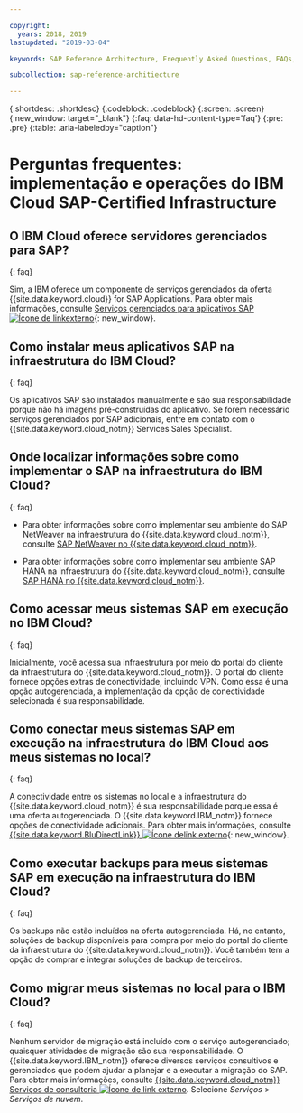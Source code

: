 ```yaml
---

copyright:
  years: 2018, 2019
lastupdated: "2019-03-04"

keywords: SAP Reference Architecture, Frequently Asked Questions, FAQs, {{site.data.keyword.cloud_notm}} SAP-Certified Infrastructure implementation and operations

subcollection: sap-reference-architiecture

---
```


{:shortdesc: .shortdesc}
{:codeblock: .codeblock}
{:screen: .screen}
{:new_window: target="_blank"}
{:faq: data-hd-content-type='faq'}
{:pre: .pre}
{:table: .aria-labeledby="caption"}

# Perguntas frequentes: implementação e operações do IBM Cloud SAP-Certified Infrastructure

## O IBM Cloud oferece servidores gerenciados para SAP?
{: faq}

Sim, a IBM oferece um componente de serviços gerenciados da oferta {{site.data.keyword.cloud}} for SAP Applications. Para obter mais informações, consulte [Serviços gerenciados para aplicativos SAP ![Ícone de linkexterno](../../icons/launch-glyph.svg "Ícone de link externo")](https://www.ibm.com/cloud/sap/managed){: new_window}.


## Como instalar meus aplicativos SAP na infraestrutura do IBM Cloud?
{: faq}

Os aplicativos SAP são instalados manualmente e são sua responsabilidade porque não há imagens pré-construídas do aplicativo. Se forem necessário serviços gerenciados por SAP adicionais, entre em contato com o {{site.data.keyword.cloud_notm}} Services Sales Specialist.

## Onde localizar informações sobre como implementar o SAP na infraestrutura do IBM Cloud?
{: faq}

  * Para obter informações sobre como implementar seu ambiente do SAP NetWeaver na infraestrutura do {{site.data.keyword.cloud_notm}}, consulte [SAP NetWeaver no {{site.data.keyword.cloud_notm}}](/docs/infrastructure/sap-netweaver?topic=sap-netweaver-getting-started#getting-started).

  * Para obter informações sobre como implementar seu ambiente SAP HANA na infraestrutura do {{site.data.keyword.cloud_notm}}, consulte [SAP HANA no {{site.data.keyword.cloud_notm}}](/docs/infrastructure/sap-hana?topic=sap-hana-getting-started#getting-started).

## Como acessar meus sistemas SAP em execução no IBM Cloud?
{: faq}

Inicialmente, você acessa sua infraestrutura por meio do portal do cliente da infraestrutura do {{site.data.keyword.cloud_notm}}. O portal do cliente fornece opções extras de conectividade, incluindo VPN. Como essa é uma opção autogerenciada, a implementação da opção de conectividade selecionada é sua responsabilidade.

## Como conectar meus sistemas SAP em execução na infraestrutura do IBM Cloud aos meus sistemas no local?
{: faq}

A conectividade entre os sistemas no local e a infraestrutura do {{site.data.keyword.cloud_notm}} é sua responsabilidade porque essa é uma oferta autogerenciada. O {{site.data.keyword.IBM_notm}} fornece opções de conectividade adicionais. Para obter mais informações, consulte [{{site.data.keyword.BluDirectLink}} ![Ícone delink externo](../../icons/launch-glyph.svg "Ícone de link externo")](https://www.ibm.com/cloud/direct-link){: new_window}.


## Como executar backups para meus sistemas SAP em execução na infraestrutura do IBM Cloud?
{: faq}

Os backups não estão incluídos na oferta autogerenciada. Há, no entanto, soluções de backup disponíveis para compra por meio do portal do cliente da infraestrutura do {{site.data.keyword.cloud_notm}}. Você também tem a opção de comprar e integrar soluções de backup de terceiros.

## Como migrar meus sistemas no local para o IBM Cloud?
{: faq}

Nenhum servidor de migração está incluído com o serviço autogerenciado; quaisquer atividades de migração são sua responsabilidade. O {{site.data.keyword.IBM_notm}} oferece diversos serviços consultivos e gerenciados que podem ajudar a planejar e a executar a migração do SAP. Para obter mais informações, consulte [{{site.data.keyword.cloud_notm}} Serviços de consultoria ![Ícone de link externo](../../icons/launch-glyph.svg "Ícone de link externo")](https://ibm.com/us-en/marketplace/cloud-consulting-services). Selecione *Serviços* > *Serviços de nuvem*.
